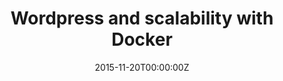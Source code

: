 ---
title: Wordpress and scalability with Docker
date: 2015-11-20T00:00:00Z
slide: http://gianarb.it/codemotion-2015/#/
embedSlide: ""
video: ""
embedVideo: ""
eventName: Codemotion 2015 - Milano
eventLink: http://milan2015.codemotionworld.com
city: ""
links: {}

---